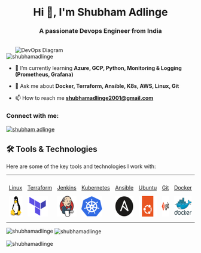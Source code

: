 <h1 align="center">Hi 👋, I'm Shubham Adlinge</h1>
<h3 align="center">A passionate Devops Engineer from India</h3>
<br>
<img align="right" src="https://www.shutterstock.com/shutterstock/videos/3575693171/thumb/12.jpg?ip=x480" alt="DevOps Diagram" width="480">


<p align="left"> <img src="https://komarev.com/ghpvc/?username=shubhamadlinge&label=Profile%20views&color=0e75b6&style=flat" alt="shubhamadlinge" /> </p>

- 🌱 I’m currently learning **Azure, GCP, Python, Monitoring & Logging (Prometheus, Grafana)**

- 💬 Ask me about **Docker, Terraform, Ansible, K8s, AWS, Linux, Git**

- 📫 How to reach me **shubhamadlinge2001@gmail.com**

<h3 align="left">Connect with me:</h3>
<p align="left">
<a href="https://linkedin.com/in/shubham adlinge" target="blank"><img align="center" src="https://raw.githubusercontent.com/rahuldkjain/github-profile-readme-generator/master/src/images/icons/Social/linked-in-alt.svg" alt="shubham adlinge" height="30" width="40" /></a>
</p>
<h2>🛠️ Tools & Technologies</h2>
<p>Here are some of the key tools and technologies I work with:</p>

<table>
  <tr>
    <td><a href="https://www.linux.org/" target="_blank"><p>Linux</p><img src="https://github.com/devicons/devicon/blob/master/icons/linux/linux-original.svg" title="Linux" alt="Linux" width="55" height="55"/></a></td>
    <td><a href="https://developer.hashicorp.com/terraform" target="_blank"><p>Terraform</p><img src="https://github.com/devicons/devicon/blob/master/icons/terraform/terraform-original.svg" title="Terraform" alt="Terraform" width="55" height="55"/></a></td>
    <td><a href="https://www.jenkins.io/" target="_blank"><p>Jenkins</p><img src="https://github.com/devicons/devicon/blob/master/icons/jenkins/jenkins-original.svg" title="Jenkins" alt="Jenkins" width="55" height="55"/></a></td>
    <td><a href="https://kubernetes.io/" target="_blank"><p>Kubernetes</p><img src="https://raw.githubusercontent.com/devicons/devicon/master/icons/kubernetes/kubernetes-original.svg" title="Kubernetes" alt="Kubernetes" width="55" height="55"/></a></td>
    <td><a href="https://www.ansible.com/" target="_blank"><p>Ansible</p><img src="https://github.com/devicons/devicon/blob/master/icons/ansible/ansible-original.svg" title="Ansible" alt="Ansible" width="55" height="55"/></a></td>
    <td><a href="https://ubuntu.com/" target="_blank"><p>Ubuntu</p><img src="https://github.com/devicons/devicon/blob/master/icons/ubuntu/ubuntu-original.svg" title="Ubuntu" alt="Ubuntu" width="55" height="55"/></a></td>
    <td><a href="https://git-scm.com/" target="_blank"><p>Git</p><img src="https://github.com/devicons/devicon/blob/master/icons/git/git-original-wordmark.svg" title="Git" alt="Git" width="55" height="55"/></a></td>
    <td><a href="https://www.docker.com/" target="_blank"><p>Docker</p><img src="https://github.com/devicons/devicon/blob/master/icons/docker/docker-original-wordmark.svg" title="Docker" alt="Docker" width="55" height="55"/></a></td>
    <td><a href="https://github.com/" target="_blank"><p>GitHub</p><img src="https://github.com/devicons/devicon/blob/master/icons/github/github-original-wordmark.svg" title="GitHub" alt="GitHub" width="55" height="55"/></a></td>
    <td><a href="https://code.visualstudio.com/" target="_blank"><p>VS Code</p><img src="https://github.com/devicons/devicon/blob/master/icons/vscode/vscode-original.svg" title="VS Code" alt="VS Code" width="55" height="55"/></a></td>
    <td><a href="https://aws.amazon.com/" target="_blank"><p>AWS</p><img src="https://github.com/devicons/devicon/blob/master/icons/amazonwebservices/amazonwebservices-original-wordmark.svg" title="AWS" alt="AWS" width="55" height="55"/></a></td>
  </tr>
</table>



<p><img align="left" src="https://github-readme-stats.vercel.app/api/top-langs?username=shubhamadlinge&show_icons=true&locale=en&layout=compact" alt="shubhamadlinge" /></p>

<p>&nbsp;<img align="center" src="https://github-readme-stats.vercel.app/api?username=shubhamadlinge&show_icons=true&locale=en" alt="shubhamadlinge" /></p>

<p><img align="center" src="https://github-readme-streak-stats.herokuapp.com/?user=shubhamadlinge&" alt="shubhamadlinge" /></p>
